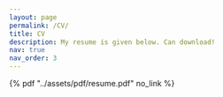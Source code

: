 ```yaml
---
layout: page
permalink: /CV/
title: CV
description: My resume is given below. Can download!
nav: true
nav_order: 3
---
```


{% pdf "../assets/pdf/resume.pdf" no_link %}
